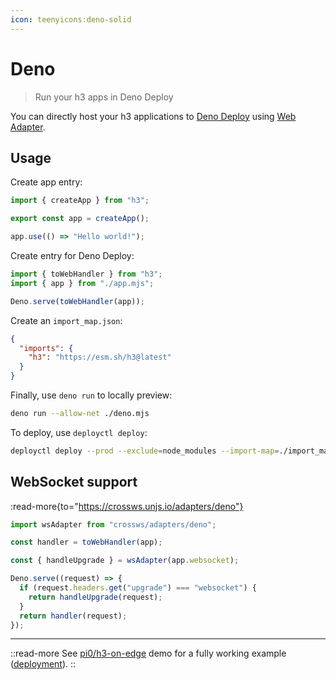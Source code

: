 ```yaml
---
icon: teenyicons:deno-solid
---
```


# Deno

> Run your h3 apps in Deno Deploy

You can directly host your h3 applications to [Deno Deploy](https://deno.com/deploy) using [Web Adapter](/adapters/web).

## Usage

Create app entry:

```js [app.mjs]
import { createApp } from "h3";

export const app = createApp();

app.use(() => "Hello world!");
```

Create entry for Deno Deploy:

```js [deno.mjs]
import { toWebHandler } from "h3";
import { app } from "./app.mjs";

Deno.serve(toWebHandler(app));
```

Create an `import_map.json`:

```json [import_map.json]
{
  "imports": {
    "h3": "https://esm.sh/h3@latest"
  }
}
```

Finally, use `deno run` to locally preview:

```bash [terminal]
deno run --allow-net ./deno.mjs
```

To deploy, use `deployctl deploy`:

```bash [terminal]
deployctl deploy --prod --exclude=node_modules --import-map=./import_map.json ./deno.mjs
```

## WebSocket support

:read-more{to="https://crossws.unjs.io/adapters/deno"}

```ts
import wsAdapter from "crossws/adapters/deno";

const handler = toWebHandler(app);

const { handleUpgrade } = wsAdapter(app.websocket);

Deno.serve((request) => {
  if (request.headers.get("upgrade") === "websocket") {
    return handleUpgrade(request);
  }
  return handler(request);
});
```

---

::read-more
See [pi0/h3-on-edge](https://github.com/pi0/h3-on-edge) demo for a fully working example ([deployment](https://h3-on-edge.deno.dev/)).
::
